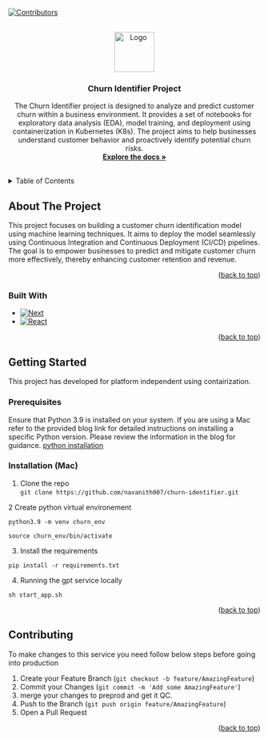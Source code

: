 [![Contributors][contributors-shield]][contributors-url]



<!-- PROJECT LOGO -->
<br />
<div align="center">
  <a href="https://chat.openai.com/">
    <img src="https://media.sketchfab.com/models/901f21ea7d0b46748e8026b6b5f7306d/thumbnails/094af3f46ce14da0b4045a50545d1d15/3cb664da18494ecb9e9e2408d0fdd2a3.jpeg" alt="Logo" width="80" height="80">
  </a>

<h3 align="center">Churn Identifier Project</h3>

  <p align="center">
    The Churn Identifier project is designed to analyze and predict customer churn within a business environment. It provides a set of notebooks for exploratory data analysis (EDA), model training, and deployment using containerization in Kubernetes (K8s). The project aims to help businesses understand customer behavior and proactively identify potential churn risks.
    <br />
    <a href="https://docs.google.com/document/d/1ICfyOq8OMRHw1JOOx3UeayWM0Rsyj5O8lElOD1qoYt0/edit?usp=sharing"><strong>Explore the docs »</strong></a>
    <br />
    <br />
  </p>
</div>



<!-- TABLE OF CONTENTS -->
<details>
  <summary>Table of Contents</summary>
  <ol>
    <li>
      <a href="#about-the-project">About The Project</a>
      <ul>
        <li><a href="#built-with">Built With</a></li>
      </ul>
    </li>
    <li>
      <a href="#getting-started">Getting Started</a>
      <ul>
        <li><a href="#prerequisites">Prerequisites</a></li>
        <li><a href="#installation">Installation</a></li>
      </ul>
    </li>
    <li><a href="#usage">Usage</a></li>
    <li><a href="#roadmap">Roadmap</a></li>
    <li><a href="#contributing">Contributing</a></li>
    <li><a href="#license">License</a></li>
    <li><a href="#contact">Contact</a></li>
    <li><a href="#acknowledgments">Acknowledgments</a></li>
  </ol>
</details>



<!-- ABOUT THE PROJECT -->

## About The Project

This project focuses on building a customer churn identification model using machine learning techniques. It aims to
deploy the model seamlessly using Continuous Integration and Continuous Deployment (CI/CD) pipelines. The goal is to
empower businesses to predict and mitigate customer churn more effectively, thereby enhancing customer retention and
revenue.

<p align="right">(<a href="#readme-top">back to top</a>)</p>

### Built With

* [![Next][python]][python-url]
* [![React][Flask]][sanic-url]

<p align="right">(<a href="#readme-top">back to top</a>)</p>



<!-- GETTING STARTED -->

## Getting Started

This project has developed for platform independent using contairization.

### Prerequisites

Ensure that Python 3.9 is installed on your system. If you are using a Mac refer to the provided blog link for detailed
instructions on installing a specific Python version. Please review the information in the blog for
guidance. [python installation](https://www.freecodecamp.org/news/python-version-on-mac-update/)

### Installation  (Mac)

1. Clone the repo  
   `git clone https://github.com/navanith007/churn-identifier.git`

2 Create python virtual environement

`python3.9 -m venv churn_env`

`source churn_env/bin/activate`

3. Install the requirements

`pip install -r requirements.txt`

4. Running the gpt service locally

`sh start_app.sh`

<p align="right">(<a href="#readme-top">back to top</a>)</p>

## Contributing

To make changes to this service you need follow below steps before going into production

1. Create your Feature Branch (`git checkout -b feature/AmazingFeature`)
2. Commit your Changes (`git commit -m 'Add some AmazingFeature'`)
3. merge your changes to preprod and get it QC.
3. Push to the Branch (`git push origin feature/AmazingFeature`)
4. Open a Pull Request

<p align="right">(<a href="#readme-top">back to top</a>)</p>



<!-- MARKDOWN LINKS & IMAGES -->
<!-- https://www.markdownguide.org/basic-syntax/#reference-style-links -->

[contributors-shield]: https://img.shields.io/github/contributors/navanith-sci-dev/repo_name.svg?style=for-the-badge

[contributors-url]: https://github.com/bombinatetech/ml-content-services/graphs/contributors

[forks-shield]: https://img.shields.io/github/forks/github_username/repo_name.svg?style=for-the-badge

[forks-url]: https://github.com/github_username/repo_name/network/members

[stars-shield]: https://img.shields.io/github/stars/github_username/repo_name.svg?style=for-the-badge

[stars-url]: https://github.com/github_username/repo_name/stargazers

[issues-shield]: https://img.shields.io/github/issues/github_username/repo_name.svg?style=for-the-badge

[issues-url]: https://github.com/github_username/repo_name/issues

[license-shield]: https://img.shields.io/github/license/github_username/repo_name.svg?style=for-the-badge

[license-url]: https://github.com/github_username/repo_name/blob/master/LICENSE.txt

[linkedin-shield]: https://img.shields.io/badge/-LinkedIn-black.svg?style=for-the-badge&logo=linkedin&colorB=555

[linkedin-url]: https://linkedin.com/in/linkedin_username

[product-screenshot]: images/screenshot.png

[python]: https://img.shields.io/badge/python-000000?style=for-the-badge&logo=python&logoColor=python

[python-url]: https://www.python.org/

[FLask]: https://img.shields.io/badge/Flask-green?style=for-the-badge&logo=flask&logoColor=black

[sanic-url]: https://sanic.dev/en/
